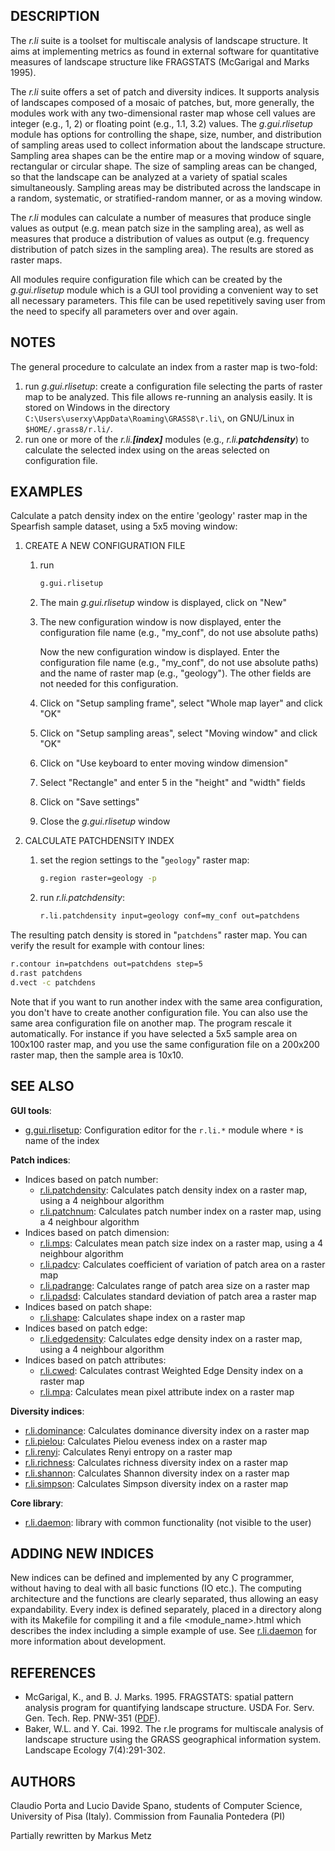 ## DESCRIPTION

The *r.li* suite is a toolset for multiscale analysis of landscape
structure. It aims at implementing metrics as found in external software
for quantitative measures of landscape structure like FRAGSTATS
(McGarigal and Marks 1995).

The *r.li* suite offers a set of patch and diversity indices. It
supports analysis of landscapes composed of a mosaic of patches, but,
more generally, the modules work with any two-dimensional raster map
whose cell values are integer (e.g., 1, 2) or floating point (e.g., 1.1,
3.2) values. The *g.gui.rlisetup* module has options for controlling the
shape, size, number, and distribution of sampling areas used to collect
information about the landscape structure. Sampling area shapes can be
the entire map or a moving window of square, rectangular or circular
shape. The size of sampling areas can be changed, so that the landscape
can be analyzed at a variety of spatial scales simultaneously. Sampling
areas may be distributed across the landscape in a random, systematic,
or stratified-random manner, or as a moving window.

The *r.li* modules can calculate a number of measures that produce
single values as output (e.g. mean patch size in the sampling area), as
well as measures that produce a distribution of values as output (e.g.
frequency distribution of patch sizes in the sampling area). The results
are stored as raster maps.

All modules require configuration file which can be created by the
*g.gui.rlisetup* module which is a GUI tool providing a convenient way
to set all necessary parameters. This file can be used repetitively
saving user from the need to specify all parameters over and over again.

## NOTES

The general procedure to calculate an index from a raster map is
two-fold:

1. run *g.gui.rlisetup*: create a configuration file selecting the
    parts of raster map to be analyzed. This file allows re-running an
    analysis easily. It is stored on Windows in the directory
    `C:\Users\userxy\AppData\Roaming\GRASS8\r.li\`, on GNU/Linux in
    `$HOME/.grass8/r.li/`.
2. run one or more of the *r.li.**\[index\]*** modules (e.g.,
    *r.li.**patchdensity***) to calculate the selected index using on
    the areas selected on configuration file.

## EXAMPLES

Calculate a patch density index on the entire 'geology' raster map in
the Spearfish sample dataset, using a 5x5 moving window:

1. CREATE A NEW CONFIGURATION FILE
    1. run

        ```bash
        g.gui.rlisetup
        ```

    2. The main *g.gui.rlisetup* window is displayed, click on "New"

    3. The new configuration window is now displayed, enter the
        configuration file name (e.g., "my_conf", do not use absolute
        paths)

        Now the new configuration window is displayed.
        Enter the configuration file name (e.g., "my_conf", do not use
        absolute paths)
        and the name of raster map (e.g., "geology").
        The other fields are not needed for this configuration.

    4. Click on "Setup sampling frame", select "Whole map layer" and
        click "OK"

    5. Click on "Setup sampling areas", select "Moving window" and
        click "OK"

    6. Click on "Use keyboard to enter moving window dimension"

    7. Select "Rectangle" and enter 5 in the "height" and "width"
        fields

    8. Click on "Save settings"

    9. Close the *g.gui.rlisetup* window
2. CALCULATE PATCHDENSITY INDEX
    1. set the region settings to the "`geology`" raster map:

        ```bash
        g.region raster=geology -p
        ```

    2. run *r.li.patchdensity*:

        ```bash
        r.li.patchdensity input=geology conf=my_conf out=patchdens
        ```

The resulting patch density is stored in "`patchdens`" raster map. You
can verify the result for example with contour lines:

```bash
r.contour in=patchdens out=patchdens step=5
d.rast patchdens
d.vect -c patchdens
```

Note that if you want to run another index with the same area
configuration, you don't have to create another configuration file. You
can also use the same area configuration file on another map. The
program rescale it automatically. For instance if you have selected a
5x5 sample area on 100x100 raster map, and you use the same
configuration file on a 200x200 raster map, then the sample area is
10x10.

## SEE ALSO

**GUI tools**:

- [g.gui.rlisetup](g.gui.rlisetup.md): Configuration editor for the
  `r.li.*` module where `*` is name of the index

**Patch indices**:

- Indices based on patch number:
  - [r.li.patchdensity](r.li.patchdensity.md): Calculates patch density
    index on a raster map, using a 4 neighbour algorithm
  - [r.li.patchnum](r.li.patchnum.md): Calculates patch number index on
    a raster map, using a 4 neighbour algorithm
- Indices based on patch dimension:
  - [r.li.mps](r.li.mps.md): Calculates mean patch size index on a
    raster map, using a 4 neighbour algorithm
  - [r.li.padcv](r.li.padcv.md): Calculates coefficient of variation of
    patch area on a raster map
  - [r.li.padrange](r.li.padrange.md): Calculates range of patch area
    size on a raster map
  - [r.li.padsd](r.li.padsd.md): Calculates standard deviation of patch
    area a raster map
- Indices based on patch shape:
  - [r.li.shape](r.li.shape.md): Calculates shape index on a raster map
- Indices based on patch edge:
  - [r.li.edgedensity](r.li.edgedensity.md): Calculates edge density
    index on a raster map, using a 4 neighbour algorithm
- Indices based on patch attributes:
  - [r.li.cwed](r.li.cwed.md): Calculates contrast Weighted Edge Density
    index on a raster map
  - [r.li.mpa](r.li.mpa.md): Calculates mean pixel attribute index on a
    raster map

**Diversity indices**:

- [r.li.dominance](r.li.dominance.md): Calculates dominance diversity
  index on a raster map
- [r.li.pielou](r.li.pielou.md): Calculates Pielou eveness index on a
  raster map
- [r.li.renyi](r.li.renyi.md): Calculates Renyi entropy on a raster map
- [r.li.richness](r.li.richness.md): Calculates richness diversity index
  on a raster map
- [r.li.shannon](r.li.shannon.md): Calculates Shannon diversity index on
  a raster map
- [r.li.simpson](r.li.simpson.md): Calculates Simpson diversity index on
  a raster map

**Core library**:

- [r.li.daemon](r.li.daemon.md): library with common functionality (not
  visible to the user)

## ADDING NEW INDICES

New indices can be defined and implemented by any C programmer, without
having to deal with all basic functions (IO etc.). The computing
architecture and the functions are clearly separated, thus allowing an
easy expandability. Every index is defined separately, placed in a
directory along with its Makefile for compiling it and a file
\<module_name\>.html which describes the index including a simple
example of use. See [r.li.daemon](r.li.daemon.md) for more information
about development.

## REFERENCES

- McGarigal, K., and B. J. Marks. 1995. FRAGSTATS: spatial pattern
  analysis program for quantifying landscape structure. USDA For. Serv.
  Gen. Tech. Rep. PNW-351 ([PDF](https://doi.org/10.2737/PNW-GTR-351)).
- Baker, W.L. and Y. Cai. 1992. The r.le programs for multiscale
  analysis of landscape structure using the GRASS geographical
  information system. Landscape Ecology 7(4):291-302.

## AUTHORS

Claudio Porta and Lucio Davide Spano, students of Computer Science,
University of Pisa (Italy).
Commission from Faunalia Pontedera (PI)

Partially rewritten by Markus Metz
